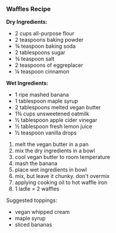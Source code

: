 ### Waffles Recipe

**Dry Ingredients:**
- 2 cups all-purpose flour
- 2 teaspoons baking powder
- ¾ teaspoon baking soda
- 2 tablespoons sugar
- ¾ teaspoon salt
- 2 teaspoons of eggreplacer
- ¼ teaspoon cinnamon 

**Wet Ingredients:**
- 1 ripe mashed banana
- 1 tablespoon maple syrup
- 2 tablespoons melted vegan butter
- 1¾ cups unsweetened oatmilk
- ½ tablespoon apple cider vinegar
- ½ tablespoon fresh lemon juice
- ½ teaspoon vanilla drops


1. melt the vegan butter in a pan
2. mix the dry ingredients in a bowl
3. cool vegan butter to room temperature 
3. mash the banana
4. place wet ingredients in bowl
5. mix, but leave it chunky. don't overmix
6. applying cooking oil to hot waffle iron
7. 1 ladle = 2 waffles

Suggested toppings:
- vegan whipped cream
- maple syrup
- sliced bananas
